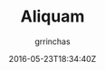 ---
title: "Aliquam"
github: https://github.com/grrinchas/aliquam
demo: https://grrinchas.github.io/
author: grrinchas

ssg:
  - Jekyll
cms:
  - No Cms
date: 2016-05-23T18:34:40Z
github_branch: master
description: "Jekyll theme "
stale: true
---
